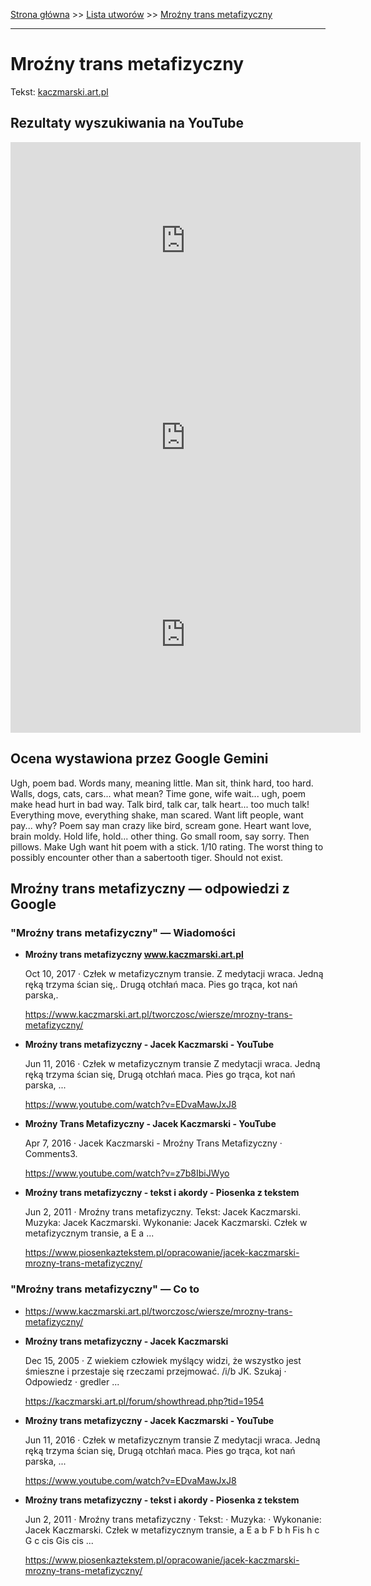 [Strona główna](../index.md) >> [Lista utworów](../list.md) >> [Mroźny trans metafizyczny](292.md)

---

# Mroźny trans metafizyczny

Tekst: [kaczmarski.art.pl](https://www.kaczmarski.art.pl/tworczosc/wiersze/mrozny-trans-metafizyczny/)

## Rezultaty wyszukiwania na YouTube

<iframe width="560" height="315" src="https://www.youtube.com/embed/EDvaMawJxJ8?si=IdontcarewhotheIRSsendsImnotpayingtaxes" title="YouTube video player" frameborder="0" allow="accelerometer; autoplay; clipboard-write; encrypted-media; gyroscope; picture-in-picture; web-share" referrerpolicy="strict-origin-when-cross-origin" allowfullscreen></iframe>

<iframe width="560" height="315" src="https://www.youtube.com/embed/z7b8IbiJWyo?si=IdontcarewhotheIRSsendsImnotpayingtaxes" title="YouTube video player" frameborder="0" allow="accelerometer; autoplay; clipboard-write; encrypted-media; gyroscope; picture-in-picture; web-share" referrerpolicy="strict-origin-when-cross-origin" allowfullscreen></iframe>

<iframe width="560" height="315" src="https://www.youtube.com/embed/5DibfCIHV6A?si=IdontcarewhotheIRSsendsImnotpayingtaxes" title="YouTube video player" frameborder="0" allow="accelerometer; autoplay; clipboard-write; encrypted-media; gyroscope; picture-in-picture; web-share" referrerpolicy="strict-origin-when-cross-origin" allowfullscreen></iframe>

## Ocena wystawiona przez Google Gemini

Ugh, poem bad. Words many, meaning little. Man sit, think hard, too hard. Walls, dogs, cats, cars... what mean? Time gone, wife wait... ugh, poem make head hurt in bad way. Talk bird, talk car, talk heart... too much talk! Everything move, everything shake, man scared. Want lift people, want pay... why? Poem say man crazy like bird, scream gone. Heart want love, brain moldy. Hold life, hold... other thing. Go small room, say sorry. Then pillows. Make Ugh want hit poem with a stick. 1/10 rating. The worst thing to possibly encounter other than a sabertooth tiger. Should not exist.


## Mroźny trans metafizyczny — odpowiedzi z Google

### "Mroźny trans metafizyczny" — Wiadomości

- **Mroźny trans metafizyczny www.kaczmarski.art.pl**

    Oct 10, 2017  ·  Człek w metafizycznym transie. Z medytacji wraca. Jedną ręką trzyma ścian się,. Drugą otchłań maca. Pies go trąca, kot nań parska,. 

   <https://www.kaczmarski.art.pl/tworczosc/wiersze/mrozny-trans-metafizyczny/>
- **Mroźny trans metafizyczny - Jacek Kaczmarski - YouTube**

    Jun 11, 2016  ·  Człek w metafizycznym transie Z medytacji wraca. Jedną ręką trzyma ścian się, Drugą otchłań maca. Pies go trąca, kot nań parska, ... 

   <https://www.youtube.com/watch?v=EDvaMawJxJ8>
- **Mroźny Trans Metafizyczny - Jacek Kaczmarski - YouTube**

    Apr 7, 2016  ·  Jacek Kaczmarski - Mroźny Trans Metafizyczny · Comments3. 

   <https://www.youtube.com/watch?v=z7b8IbiJWyo>
- **Mroźny trans metafizyczny - tekst i akordy - Piosenka z tekstem**

    Jun 2, 2011  ·  Mroźny trans metafizyczny. Tekst: Jacek Kaczmarski. Muzyka: Jacek Kaczmarski. Wykonanie: Jacek Kaczmarski. Człek w metafizycznym transie, a E a ... 

   <https://www.piosenkaztekstem.pl/opracowanie/jacek-kaczmarski-mrozny-trans-metafizyczny/>

### "Mroźny trans metafizyczny" — Co to

- <https://www.kaczmarski.art.pl/tworczosc/wiersze/mrozny-trans-metafizyczny/>
- **Mroźny trans metafizyczny - Jacek Kaczmarski**

    Dec 15, 2005  ·  Z wiekiem człowiek myślący widzi, że wszystko jest śmieszne i przestaje się rzeczami przejmować. /i/b JK. Szukaj · Odpowiedz · gredler ... 

   <https://kaczmarski.art.pl/forum/showthread.php?tid=1954>
- **Mroźny trans metafizyczny - Jacek Kaczmarski - YouTube**

    Jun 11, 2016  ·  Człek w metafizycznym transie Z medytacji wraca. Jedną ręką trzyma ścian się, Drugą otchłań maca. Pies go trąca, kot nań parska, ... 

   <https://www.youtube.com/watch?v=EDvaMawJxJ8>
- **Mroźny trans metafizyczny - tekst i akordy - Piosenka z tekstem**

    Jun 2, 2011  ·  Mroźny trans metafizyczny · Tekst: · Muzyka: · Wykonanie: Jacek Kaczmarski. Człek w metafizycznym transie, a E a b F b h Fis h c G c cis Gis cis ... 

   <https://www.piosenkaztekstem.pl/opracowanie/jacek-kaczmarski-mrozny-trans-metafizyczny/>

